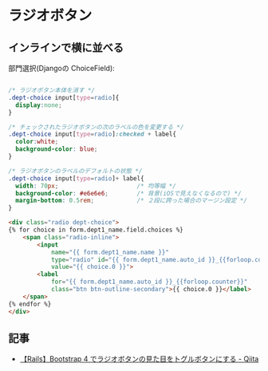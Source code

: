 # ラジオボタン


## インラインで横に並べる

部門選択(Djangoの ChoiceField):

~~~css

/* ラジオボタン本体を消す */
.dept-choice input[type=radio]{
  display:none;
}

/* チェックされたラジオボタンの次のラベルの色を変更する */
.dept-choice input[type=radio]:checked + label{
  color:white;
  background-color: blue;
}

/* ラジオボタンのラベルのデフォルトの状態 */
.dept-choice input[type=radio]+ label{
  width: 70px;                      /* 均等幅 */
  background-color: #e6e6e6;        /* 背景(iOSで見えなくなるので) */
  margin-bottom: 0.5rem;            /* ２段に跨った場合のマージン設定 */
}
~~~

~~~html
<div class="radio dept-choice">
{% for choice in form.dept1_name.field.choices %}
    <span class="radio-inline">
        <input
            name="{{ form.dept1_name.name }}"
            type="radio" id="{{ form.dept1_name.auto_id }}_{{forloop.counter}}"
            value="{{ choice.0 }}">
        <label
            for="{{ form.dept1_name.auto_id }}_{{forloop.counter}}"
            class="btn btn-outline-secondary">{{ choice.0 }}</label>
    </span>
{% endfor %}
</div>
~~~

## 記事

- [【Rails】Bootstrap 4 でラジオボタンの見た目をトグルボタンにする - Qiita](https://qiita.com/NaokiIshimura/items/faac08d8380b79ea108e)